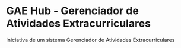 # GAE Hub - Gerenciador de Atividades Extracurriculares
Iniciativa de um sistema Gerenciador de Atividades Extracurriculares

